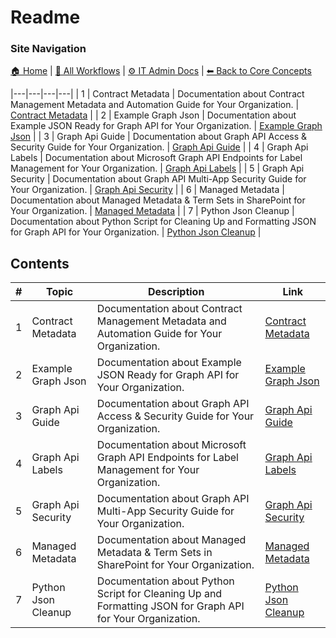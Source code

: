 # Readme

### Site Navigation
[🏠 Home](../../README.md) | [📂 All Workflows](../../users/users.md) | [⚙ IT Admin Docs](../../it-admins/README.md) | [⬅ Back to Core Concepts](../README.md)

|---|---|---|---|
| 1 | Contract Metadata | Documentation about Contract Management Metadata and Automation Guide for Your Organization. | [Contract Metadata](contract-metadata.md) |
| 2 | Example Graph Json | Documentation about Example JSON Ready for Graph API for Your Organization. | [Example Graph Json](example-graph-json.md) |
| 3 | Graph Api Guide | Documentation about Graph API Access & Security Guide for Your Organization. | [Graph Api Guide](graph-api-guide.md) |
| 4 | Graph Api Labels | Documentation about Microsoft Graph API Endpoints for Label Management for Your Organization. | [Graph Api Labels](graph-api-labels.md) |
| 5 | Graph Api Security | Documentation about Graph API Multi-App Security Guide for Your Organization. | [Graph Api Security](graph-api-security.md) |
| 6 | Managed Metadata | Documentation about Managed Metadata & Term Sets in SharePoint for Your Organization. | [Managed Metadata](managed-metadata.md) |
| 7 | Python Json Cleanup | Documentation about Python Script for Cleaning Up and Formatting JSON for Graph API for Your Organization. | [Python Json Cleanup](python-json-cleanup.md) |

## Contents

| **#** | **Topic** | **Description** | **Link** |
|---|---|---|---|
| 1 | Contract Metadata | Documentation about Contract Management Metadata and Automation Guide for Your Organization. | [Contract Metadata](contract-metadata.md) |
| 2 | Example Graph Json | Documentation about Example JSON Ready for Graph API for Your Organization. | [Example Graph Json](example-graph-json.md) |
| 3 | Graph Api Guide | Documentation about Graph API Access & Security Guide for Your Organization. | [Graph Api Guide](graph-api-guide.md) |
| 4 | Graph Api Labels | Documentation about Microsoft Graph API Endpoints for Label Management for Your Organization. | [Graph Api Labels](graph-api-labels.md) |
| 5 | Graph Api Security | Documentation about Graph API Multi-App Security Guide for Your Organization. | [Graph Api Security](graph-api-security.md) |
| 6 | Managed Metadata | Documentation about Managed Metadata & Term Sets in SharePoint for Your Organization. | [Managed Metadata](managed-metadata.md) |
| 7 | Python Json Cleanup | Documentation about Python Script for Cleaning Up and Formatting JSON for Graph API for Your Organization. | [Python Json Cleanup](python-json-cleanup.md) |